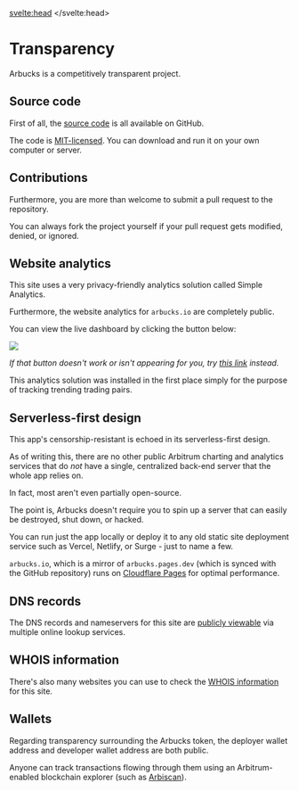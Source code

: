 <svelte:head>
    <title>Transparency - Arbucks</title>
    <link rel="canonical" href="https://arbucks.io/docs/transparency/">
    <meta property="og:title" content="Transparency - Arbucks">
    <meta name=twitter:title content="Transparency - Arbucks">
</svelte:head>

# Transparency

Arbucks is a competitively transparent project.

## Source code

First of all, the [source code](https://github.com/natclark/arbucks) is all available on GitHub.

The code is [MIT-licensed](https://github.com/natclark/arbucks/blob/master/LICENSE). You can download and run it on your own computer or server.

## Contributions

Furthermore, you are more than welcome to submit a pull request to the repository.

You can always fork the project yourself if your pull request gets modified, denied, or ignored.

## Website analytics

This site uses a very privacy-friendly analytics solution called Simple Analytics.

Furthermore, the website analytics for `arbucks.io` are completely public.

You can view the live dashboard by clicking the button below:

<a href="https://simpleanalytics.com/arbucks.io?utm_source=arbucks.io&utm_content=badge" referrerpolicy="origin" target="_blank"><img src="https://simpleanalyticsbadge.com/arbucks.io" loading="lazy" referrerpolicy="no-referrer" crossorigin="anonymous" /></a>

*If that button doesn't work or isn't appearing for you, try [this link](https://simpleanalytics.com/arbucks.io) instead.*

This analytics solution was installed in the first place simply for the purpose of tracking trending trading pairs.

## Serverless-first design

This app's censorship-resistant is echoed in its serverless-first design.

As of writing this, there are no other public Arbitrum charting and analytics services that do *not* have a single, centralized back-end server that the whole app relies on.

In fact, most aren't even partially open-source.

The point is, Arbucks doesn't require you to spin up a server that can easily be destroyed, shut down, or hacked.

You can run just the app locally or deploy it to any old static site deployment service such as Vercel, Netlify, or Surge - just to name a few.

`arbucks.io`, which is a mirror of `arbucks.pages.dev` (which is synced with the GitHub repository) runs on [Cloudflare Pages](https://pages.cloudflare.com) for optimal performance.

## DNS records

The DNS records and nameservers for this site are [publicly viewable](https://www.nslookup.io/dns-records/arbucks.io) via multiple online lookup services. 

## WHOIS information

There's also many websites you can use to check the [WHOIS information](https://dnsrecords.io/arbucks.io) for this site.

## Wallets

Regarding transparency surrounding the Arbucks token, the deployer wallet address and developer wallet address are both public.

Anyone can track transactions flowing through them using an Arbitrum-enabled blockchain explorer (such as [Arbiscan](https://arbiscan.io)).
